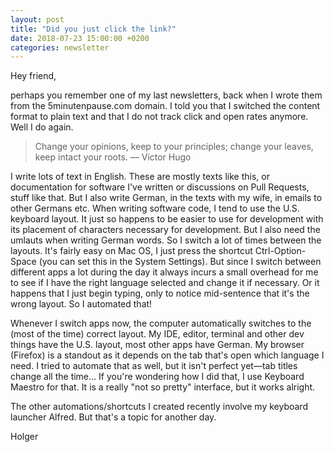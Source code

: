 ```yaml
---
layout: post
title: "Did you just click the link?"
date: 2018-07-23 15:00:00 +0200
categories: newsletter
---
```

Hey friend,

perhaps you remember one of my last newsletters, back when I wrote them from the 5minutenpause.com domain. I told you that I switched the content format to plain text and that I do not track click and open rates anymore. Well I do again.
<!--more-->
> Change your opinions, keep to your principles; change your leaves, keep intact your roots. — Victor Hugo

I write lots of text in English. These are mostly texts like this, or documentation for software I've written or discussions on Pull Requests, stuff like that. But I also write German, in the texts with my wife, in emails to other Germans etc. When writing software code, I tend to use the U.S. keyboard layout. It just so happens to be easier to use for development with its placement of characters necessary for development. But I also need the umlauts when writing German words. So I switch a lot of times between the layouts. It's fairly easy on Mac OS, I just press the shortcut Ctrl-Option-Space (you can set this in the System Settings). But since I switch between different apps a lot during the day it always incurs a small overhead for me to see if I have the right language selected and change it if necessary. Or it happens that I just begin typing, only to notice mid-sentence that it's the wrong layout. So I automated that!

Whenever I switch apps now, the computer automatically switches to the (most of the time) correct layout. My IDE, editor, terminal and other dev things have the U.S. layout, most other apps have German. My browser (Firefox) is a standout as it depends on the tab that's open which language I need. I tried to automate that as well, but it isn't perfect yet—tab titles change all the time…
If you're wondering how I did that, I use Keyboard Maestro for that. It is a really "not so pretty" interface, but it works alright.

The other automations/shortcuts I created recently involve my keyboard launcher Alfred. But that's a topic for another day.

Holger
